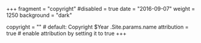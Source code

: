 +++
fragment = "copyright"
#disabled = true
date = "2016-09-07"
weight = 1250
background = "dark"

copyright = "" # default: Copyright $Year .Site.params.name
attribution = true # enable attribution by setting it to true
+++

